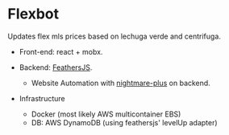 # Flexbot
Updates flex mls prices based on lechuga verde and centrifuga.

* Front-end: react + mobx.

* Backend: [FeathersJS](http://feathersjs.com).
  * Website Automation with [nightmare-plus](https://github.com/rickmed/nightmare-plus) on backend.

* Infrastructure
  * Docker (most likely AWS multicontainer EBS)
  * DB: AWS DynamoDB (using feathersjs' levelUp adapter)
